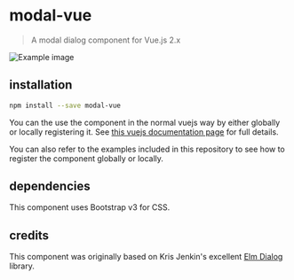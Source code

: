 # modal-vue

> A modal dialog component for Vue.js 2.x

![Example image](http://cfshare.s3-eu-west-1.amazonaws.com/2017-02-15_16-19-04.png)

## installation

``` bash
npm install --save modal-vue
```

You can the use the component in the normal vuejs way by either globally or locally registering it. See [this vuejs documentation page](https://vuejs.org/v2/guide/components.html) for full details.

You can also refer to the examples included in this repository to see how to register the component globally or locally.

## dependencies

This component uses Bootstrap v3 for CSS.

## credits

This component was originally based on Kris Jenkin's excellent [Elm Dialog](https://github.com/krisajenkins/elm-dialog) library.